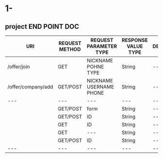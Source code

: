 # 1-
project
END POINT DOC
---
|URI|REQUEST METHOD|REQUEST PARAMETER TYPE|RESPONSE VALUE TYPE|DESCRIPTION|
|---|---|---|---|---|
|/offer/join|GET|NICKNAME POHNE TYPE|String|---|
|/offer/company/add|GET/POST|NICKNAME USERNAME PHONE|String|---|
|---|---|---|---|---|
||GET/POST|form|String|---|
||GET/POST|ID|String|---|
||GET|ID|String|---|
||GET|---|String|---|
||GET/POST|ID|String|---|
|---|---|---|---|---|
